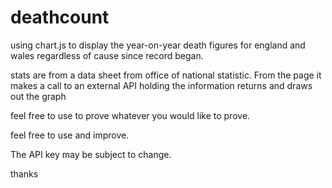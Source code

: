# deathcount
using chart.js to display the year-on-year death figures for england and wales regardless of cause since record began.

stats are from a data sheet from office of national statistic. 
From the page it makes a call to an external API holding the information
returns and draws out the graph

feel free to use to prove whatever you would like to prove.

feel free to use and improve.

The API key may be subject to change.

thanks
